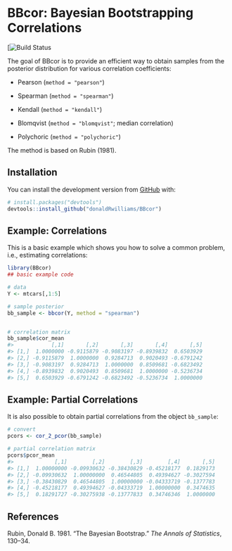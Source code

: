 
<!-- README.md is generated from README.Rmd. Please edit that file -->

# **BBcor**: Bayesian Bootstrapping Correlations

\[![Build
Status](https://travis-ci.org/donaldRwilliams/BBcor.svg?branch=master)
<!-- badges: start --> <!-- badges: end -->

The goal of BBcor is to provide an efficient way to obtain samples from
the posterior distribution for various correlation coefficients:

  - Pearson (`method = "pearson"`)

  - Spearman (`method = "spearman"`)

  - Kendall (`method = "kendall"`)

  - Blomqvist (`method = "blomqvist"`; median correlation)

  - Polychoric (`method = "polychoric"`)

The method is based on Rubin (1981).

## Installation

<!-- You can install the released version of BBcor from [CRAN](https://CRAN.R-project.org) with: -->

<!-- ``` r -->

<!-- install.packages("BBcor") -->

<!-- ``` -->

You can install the development version from
[GitHub](https://github.com/) with:

``` r
# install.packages("devtools")
devtools::install_github("donaldRwilliams/BBcor")
```

## Example: Correlations

This is a basic example which shows you how to solve a common problem,
i.e., estimating correlations:

``` r
library(BBcor)
## basic example code

# data
Y <- mtcars[,1:5]

# sample posterior
bb_sample <- bbcor(Y, method = "spearman")


# correlation matrix
bb_sample$cor_mean
#>            [,1]       [,2]       [,3]       [,4]       [,5]
#> [1,]  1.0000000 -0.9115879 -0.9083197 -0.8939832  0.6503929
#> [2,] -0.9115879  1.0000000  0.9284713  0.9020493 -0.6791242
#> [3,] -0.9083197  0.9284713  1.0000000  0.8509681 -0.6823492
#> [4,] -0.8939832  0.9020493  0.8509681  1.0000000 -0.5236734
#> [5,]  0.6503929 -0.6791242 -0.6823492 -0.5236734  1.0000000
```

## Example: Partial Correlations

It is also possible to obtain partial correlations from the object
`bb_sample`:

``` r
# convert
pcors <- cor_2_pcor(bb_sample)

# partial correlation matrix
pcors$pcor_mean
#>             [,1]        [,2]        [,3]        [,4]       [,5]
#> [1,]  1.00000000 -0.09930632 -0.38430829 -0.45218177  0.1829173
#> [2,] -0.09930632  1.00000000  0.46544805  0.49394627 -0.3027594
#> [3,] -0.38430829  0.46544805  1.00000000 -0.04333719 -0.1377783
#> [4,] -0.45218177  0.49394627 -0.04333719  1.00000000  0.3474635
#> [5,]  0.18291727 -0.30275938 -0.13777833  0.34746346  1.0000000
```

## References

<div id="refs" class="references">

<div id="ref-rubin1981bayesian">

Rubin, Donald B. 1981. “The Bayesian Bootstrap.” *The Annals of
Statistics*, 130–34.

</div>

</div>
